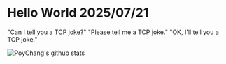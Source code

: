 # Hello World 2025/07/21

"Can I tell you a TCP joke?"
"Please tell me a TCP joke."
"OK, I'll tell you a TCP joke."

![PoyChang's github stats](https://github-readme-stats.vercel.app/api?username=poychang&show_icons=true&theme=dracula)
